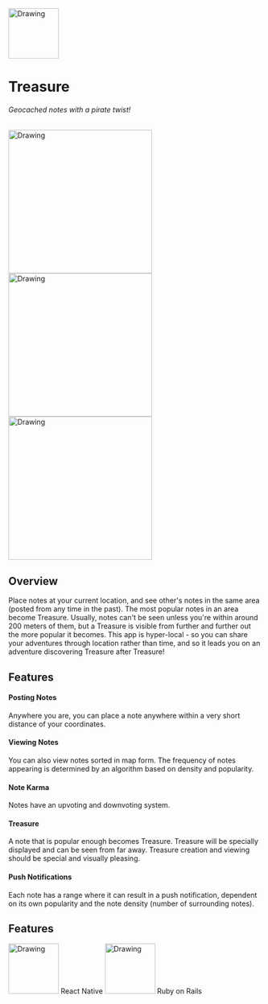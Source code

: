 <img src="https://github.com/warrenshen/treasure/blob/master/mocks/pirate-red.png" alt="Drawing" width="100px"/>

# Treasure

###### Geocached notes with a pirate twist!

<img src="https://github.com/warrenshen/treasure/blob/master/mocks/0home.png" alt="Drawing" width="285px"/>
<img src="https://github.com/warrenshen/treasure/blob/master/mocks/2note.png" alt="Drawing" width="285px"/>
<img src="https://github.com/warrenshen/treasure/blob/master/mocks/6treasure.png" alt="Drawing" width="285px"/>

## Overview

Place notes at your current location, and see other's notes in the same area (posted from any time in the past). The most popular notes in an area become Treasure. Usually, notes can't be seen unless you're within around 200 meters of them, but a Treasure is visible from further and further out the more popular it becomes. This app is hyper-local - so you can share your adventures through location rather than time, and so it leads you on an adventure discovering Treasure after Treasure!

## Features

#### Posting Notes
Anywhere you are, you can place a note anywhere within a very short distance of your coordinates. 

#### Viewing Notes
You can also view notes sorted in map form. The frequency of notes appearing is determined by an algorithm based on density and popularity.

#### Note Karma
Notes have an upvoting and downvoting system.

#### Treasure
A note that is popular enough becomes Treasure. Treasure will be specially displayed and can be seen from far away. Treasure creation and viewing should be special and visually pleasing.

#### Push Notifications
Each note has a range where it can result in a push notification, dependent on its own popularity and the note density (number of surrounding notes).

## Features

<img src="http://cljsrn.org/img/react.svg" alt="Drawing" width="100px"/>
React Native

<img src="https://achievement-images.teamtreehouse.com/badges_SimpleFacebook_Stage1.png" alt="Drawing" width="100px"/>
Ruby on Rails
